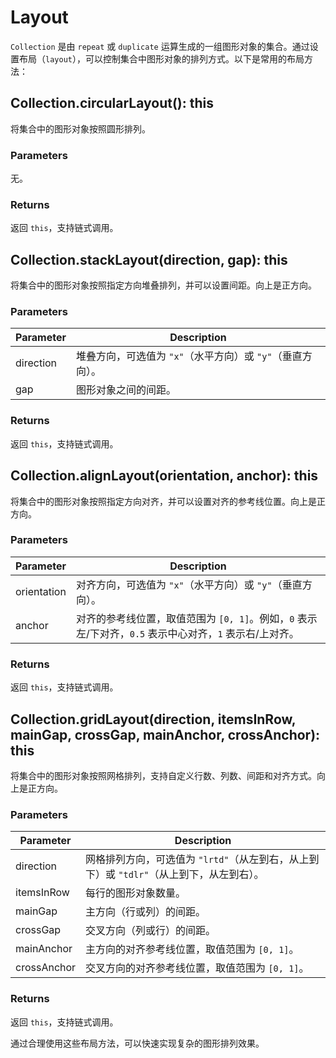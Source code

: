 # Layout

`Collection` 是由 `repeat` 或 `duplicate` 运算生成的一组图形对象的集合。通过设置布局（`layout`），可以控制集合中图形对象的排列方式。以下是常用的布局方法：

## Collection.circularLayout(): this

将集合中的图形对象按照圆形排列。

### Parameters

无。

### Returns

返回 `this`，支持链式调用。

## Collection.stackLayout(direction, gap): this

将集合中的图形对象按照指定方向堆叠排列，并可以设置间距。向上是正方向。

### Parameters

| Parameter | Description                                                |
| --------- | ---------------------------------------------------------- |
| direction | 堆叠方向，可选值为 `"x"`（水平方向）或 `"y"`（垂直方向）。 |
| gap       | 图形对象之间的间距。                                       |

### Returns

返回 `this`，支持链式调用。

## Collection.alignLayout(orientation, anchor): this

将集合中的图形对象按照指定方向对齐，并可以设置对齐的参考线位置。向上是正方向。

### Parameters

| Parameter   | Description                                                                                             |
| ----------- | ------------------------------------------------------------------------------------------------------- |
| orientation | 对齐方向，可选值为 `"x"`（水平方向）或 `"y"`（垂直方向）。                                              |
| anchor      | 对齐的参考线位置，取值范围为 `[0, 1]`。例如，`0` 表示左/下对齐，`0.5` 表示中心对齐，`1` 表示右/上对齐。 |

### Returns

返回 `this`，支持链式调用。

## Collection.gridLayout(direction, itemsInRow, mainGap, crossGap, mainAnchor, crossAnchor): this

将集合中的图形对象按照网格排列，支持自定义行数、列数、间距和对齐方式。向上是正方向。

### Parameters

| Parameter   | Description                                                                              |
| ----------- | ---------------------------------------------------------------------------------------- |
| direction   | 网格排列方向，可选值为 `"lrtd"`（从左到右，从上到下）或 `"tdlr"`（从上到下，从左到右）。 |
| itemsInRow  | 每行的图形对象数量。                                                                     |
| mainGap     | 主方向（行或列）的间距。                                                                 |
| crossGap    | 交叉方向（列或行）的间距。                                                               |
| mainAnchor  | 主方向的对齐参考线位置，取值范围为 `[0, 1]`。                                            |
| crossAnchor | 交叉方向的对齐参考线位置，取值范围为 `[0, 1]`。                                          |

### Returns

返回 `this`，支持链式调用。

通过合理使用这些布局方法，可以快速实现复杂的图形排列效果。
